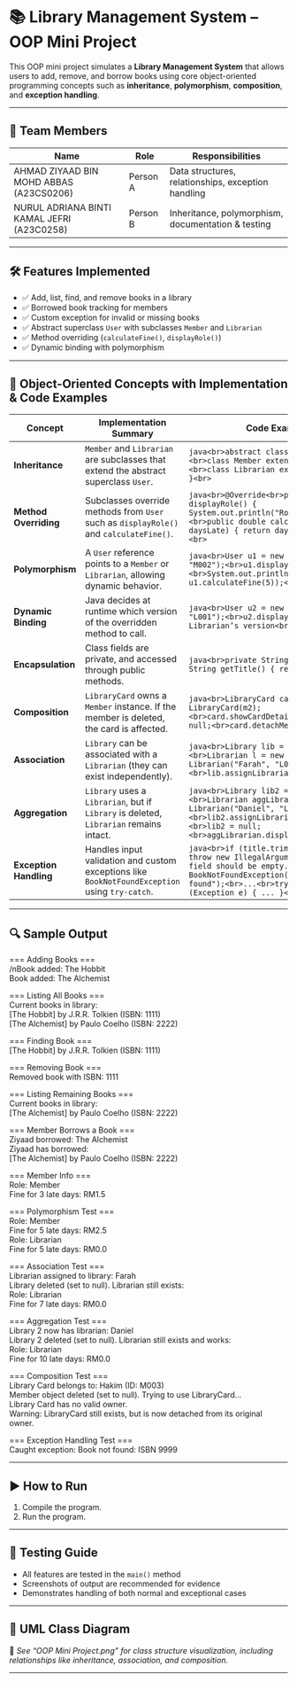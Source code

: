 # 📚 Library Management System – OOP Mini Project

This OOP mini project simulates a **Library Management System** that allows users to add, remove, and borrow books using core object-oriented programming concepts such as **inheritance**, **polymorphism**, **composition**, and **exception handling**.

---

## 👥 Team Members

| Name      | Role       | Responsibilities |
|-----------|------------|------------------|
| AHMAD ZIYAAD BIN MOHD ABBAS (A23CS0206) | Person A | Data structures, relationships, exception handling |
| NURUL ADRIANA BINTI KAMAL JEFRI (A23C0258) | Person B | Inheritance, polymorphism, documentation & testing |

---

## 🛠️ Features Implemented

- ✅ Add, list, find, and remove books in a library
- ✅ Borrowed book tracking for members
- ✅ Custom exception for invalid or missing books
- ✅ Abstract superclass `User` with subclasses `Member` and `Librarian`
- ✅ Method overriding (`calculateFine()`, `displayRole()`)
- ✅ Dynamic binding with polymorphism

---

## 🧠 Object-Oriented Concepts with Implementation & Code Examples

| Concept                | Implementation Summary                                                                         | Code Example                                                                                                                                                                                                       |
| ---------------------- | ---------------------------------------------------------------------------------------------- | ------------------------------------------------------------------------------------------------------------------------------------------------------------------------------------------------------------------ |
| **Inheritance**        | `Member` and `Librarian` are subclasses that extend the abstract superclass `User`.            | `java<br>abstract class User { ... }<br>class Member extends User { ... }<br>class Librarian extends User { ... }<br>`                                                                                             |
| **Method Overriding**  | Subclasses override methods from `User` such as `displayRole()` and `calculateFine()`.         | `java<br>@Override<br>public void displayRole() { System.out.println("Role: Member"); }<br>public double calculateFine(int daysLate) { return daysLate * 0.50; }<br>`                                              |
| **Polymorphism**       | A `User` reference points to a `Member` or `Librarian`, allowing dynamic behavior.             | `java<br>User u1 = new Member("Adriana", "M002");<br>u1.displayRole();<br>System.out.println("Fine: RM " + u1.calculateFine(5));<br>`                                                                              |
| **Dynamic Binding**    | Java decides at runtime which version of the overridden method to call.                        | `java<br>User u2 = new Librarian("Siti", "L001");<br>u2.displayRole(); // Calls Librarian’s version<br>`                                                                                                           |
| **Encapsulation**      | Class fields are private, and accessed through public methods.                                 | `java<br>private String title;<br>public String getTitle() { return title; }<br>`                                                                                                                                  |
| **Composition**        | `LibraryCard` owns a `Member` instance. If the member is deleted, the card is affected.        | `java<br>LibraryCard card = new LibraryCard(m2);<br>card.showCardDetails();<br>m2 = null;<br>card.detachMember();<br>`                                                                                             |
| **Association**        | `Library` can be associated with a `Librarian` (they can exist independently).                 | `java<br>Library lib = new Library();<br>Librarian l = new Librarian("Farah", "L002");<br>lib.assignLibrarian(l);<br>`                                                                                             |
| **Aggregation**        | `Library` uses a `Librarian`, but if `Library` is deleted, `Librarian` remains intact.         | `java<br>Library lib2 = new Library();<br>Librarian aggLibrarian = new Librarian("Daniel", "L003");<br>lib2.assignLibrarian(aggLibrarian);<br>lib2 = null;<br>aggLibrarian.displayRole();<br>`                     |
| **Exception Handling** | Handles input validation and custom exceptions like `BookNotFoundException` using `try-catch`. | `java<br>if (title.trim().isEmpty()) throw new IllegalArgumentException("No field should be empty.");<br>throw new BookNotFoundException("Book not found");<br>...<br>try { ... } catch (Exception e) { ... }<br>` |

---

## 🔍 Sample Output

=== Adding Books === <br>
/nBook added: The Hobbit <br>
Book added: The Alchemist 

=== Listing All Books === <br>
Current books in library: <br>
[The Hobbit] by J.R.R. Tolkien (ISBN: 1111) <br>
[The Alchemist] by Paulo Coelho (ISBN: 2222)

=== Finding Book === <br>
[The Hobbit] by J.R.R. Tolkien (ISBN: 1111)

=== Removing Book === <br>
Removed book with ISBN: 1111

=== Listing Remaining Books === <br>
Current books in library: <br>
[The Alchemist] by Paulo Coelho (ISBN: 2222)

=== Member Borrows a Book === <br>
Ziyaad borrowed: The Alchemist <br>
Ziyaad has borrowed: <br>
[The Alchemist] by Paulo Coelho (ISBN: 2222)

=== Member Info === <br>
Role: Member <br>
Fine for 3 late days: RM1.5

=== Polymorphism Test === <br>
Role: Member <br>
Fine for 5 late days: RM2.5 <br>
Role: Librarian <br>
Fine for 5 late days: RM0.0

=== Association Test === <br>
Librarian assigned to library: Farah <br>
Library deleted (set to null). Librarian still exists: <br>
Role: Librarian <br>
Fine for 7 late days: RM0.0

=== Aggregation Test === <br>
Library 2 now has librarian: Daniel <br>
Library 2 deleted (set to null). Librarian still exists and works: <br>
Role: Librarian <br>
Fine for 10 late days: RM0.0

=== Composition Test === <br>
Library Card belongs to: Hakim (ID: M003) <br>
Member object deleted (set to null). Trying to use LibraryCard... <br>
Library Card has no valid owner. <br>
Warning: LibraryCard still exists, but is now detached from its original owner.

=== Exception Handling Test === <br>
Caught exception: Book not found: ISBN 9999

---

## ▶️ How to Run

1. Compile the program.
2. Run the program.

---

## 🧪 Testing Guide

- All features are tested in the `main()` method
- Screenshots of output are recommended for evidence
- Demonstrates handling of both normal and exceptional cases

---

## 📄 UML Class Diagram

📌 *See “OOP Mini Project.png” for class structure visualization, including relationships like inheritance, association, and composition.*

---

